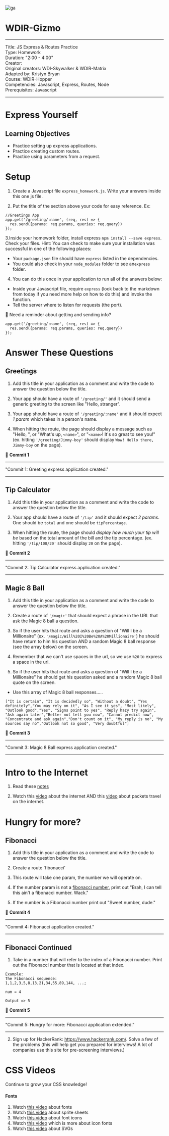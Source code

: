 ![ga](http://mobbook.generalassemb.ly/ga_cog.png)

# WDIR-Gizmo

---
Title: JS Express & Routes Practice<br>
Type: Homework<br>
Duration: "2:00 - 4:00"<br>
Creator:<br>
    Original creators: WDI-Skywalker & WDIR-Matrix<br>
    Adapted by: Kristyn Bryan<br>
    Course: WDIR-Hopper<br>
Competencies: Javascript, Express, Routes, Node<br>
Prerequisites: Javascript <br>

---

# Express Yourself

## Learning Objectives
* Practice setting up express applications.
* Practice creating custom routes.
* Practice using parameters from a request.

# Setup
1. Create a Javascript file `express_homework.js`. Write your answers inside this one js file.

2. Put the title of the section above your code for easy reference.
Ex:
```
//Greetings App
app.get('/greeting/:name', (req, res) => {
  res.send({params: req.params, queries: req.query})
});
```

3.Inside your homework folder, install express `npm install --save express`. Check your files. Hint: You can check to make sure your installation was successful in one of the following places:
- Your `package.json` file should have `express` listed in the dependencies.
- You could also check in your `node_modules` folder to see an`express` folder.

4. You can do this once in your application to run all of the answers below:
- Inside your Javascript file, require `express` (look back to the markdown from today if you need more help on how to do this) and invoke the function.
- Tell the server where to listen for requests (the port).

:elephant: Need a reminder about getting and sending info?

```
app.get('/greeting/:name', (req, res) => {
  res.send({params: req.params, queries: req.query})
});
```

# Answer These Questions


## Greetings
1. Add this title in your application as a comment and write the code to answer the question below the title.

2. Your app should have a route of `'/greeting/'` and it should send a generic greeting to the screen like "Hello, stranger".

3. Your app should have a route of `'/greeting/:name'` and it should expect *1 param* which takes in a person's name.

4. When hitting the route, the page should display a message such as "Hello, <name>", or "What's up, `<name>`", or "`<name>`! It's so great to see you!" (ex. hitting `'/greeting/Jimmy-boy'` should display `Wow! Hello there, Jimmy-boy` on the page).

&#x1F534; **Commit 1** <br>
<hr>
"Commit 1: Greeting express application created."
<hr>

## Tip Calculator
1. Add this title in your application as a comment and write the code to answer the question below the title.

2. Your app should have a route of `'/tip'` and it should expect *2 params*. One should be `total` and one should be `tipPercentage`.

3. When hitting the route, the page should *display how much your tip will be* based on the total amount of the bill and the tip percentage. (ex. hitting `'/tip/100/20'` should display `20` on the page).

&#x1F534; **Commit 2** <br>
<hr>
"Commit 2: Tip Calculator express application created."
<hr>


## Magic 8 Ball
1. Add this title in your application as a comment and write the code to answer the question below the title.

2. Create a route of `'/magic'` that should expect a phrase in the URL that ask the Magic 8 ball a question.

3.  So if the user hits that route and asks a question of "Will I be a Millionaire" (ex. `'/magic/Will%20I%20Be%20A%20Millionaire'`) he should have return to him his question AND a random Magic 8 ball response (see the array below) on the  screen.

4. Remember that we can't use spaces in the url, so we use `%20` to express a space in the url.

5. So if the user hits that route and asks a question of "Will I be a Millionaire" he should get his question asked and a random Magic 8 ball quote on the  screen.
- Use this array of Magic 8 ball responses.....

```
["It is certain", "It is decidedly so", "Without a doubt", "Yes definitely","You may rely on it", "As I see it yes", "Most likely", "Outlook good","Yes", "Signs point to yes", "Reply hazy try again", "Ask again later","Better not tell you now", "Cannot predict now", "Concentrate and ask again","Don't count on it", "My reply is no", "My sources say no","Outlook not so good", "Very doubtful"]
```

&#x1F534; **Commit 3** <br>
<hr>
"Commit 3: Magic 8 Ball express application created."
<hr>

# Intro to the Internet

1. Read these [notes](https://github.com/ga-students/wdi-remote-gizmo/blob/master/unit_2/w05d01/instructor_notes/INTRO_TO_INTERNET.md)

1. Watch this [video](https://www.youtube.com/watch?v=7_LPdttKXPc) about the internet AND this [video](https://www.youtube.com/watch?v=xIuBmOufbls) about packets travel on the internet.

# Hungry for more?

## Fibonacci
1.  Add this title in your application as a comment and write the code to answer the question below the title.

2. Create a route 'fibonacci'

3. This route will take one param, the number we will operate on.

4. If the number param is not a [fibonacci number](https://en.wikipedia.org/wiki/Fibonacci_number), print out "Brah, I can tell this ain't a fibonacci number. Wack."

5. If the number is a Fibonacci number print out "Sweet number, dude."

&#x1F534; **Commit 4** <br>
<hr>
"Commit 4: Fibonacci application created."
<hr>

## Fibonacci Continued
1. Take in a number that will refer to the index of a Fibonacci number. Print out the Fibonacci number that is located at that index.

```
Example:
The Fibonacci sequence:
1,1,2,3,5,8,13,21,34,55,89,144, ...;

num = 4

Output => 5
```

&#x1F534; **Commit 5** <br>
<hr>
"Commit 5: Hungry for more: Fibonacci application extended."
<hr>

2. Sign up for HackerRank: https://www.hackerrank.com/. Solve a few of the problems (this will help get you prepared for interviews! A lot of companies use this site for pre-screening interviews.)

# CSS Videos

Continue to grow your CSS knowledge!

#### Fonts

1. Watch [this video](https://www.youtube.com/watch?v=LpcWfqXviB0&list=PLdnONIhPScST0Vy4LrIZiYKpFNoxgyH7J&index=24) about fonts
1. Watch [this video](https://www.youtube.com/watch?v=pSNPtbAd_7o&list=PLdnONIhPScST0Vy4LrIZiYKpFNoxgyH7J&index=25) about sprite sheets
1. Watch [this video](https://www.youtube.com/watch?v=4wz2a_ZVGcU&list=PLdnONIhPScST0Vy4LrIZiYKpFNoxgyH7J&index=26) about font icons
1. Watch [this video](https://www.youtube.com/watch?v=JpIAc5ko-lM&list=PLdnONIhPScST0Vy4LrIZiYKpFNoxgyH7J&index=27) which is more about icon fonts
1. Watch [this video](https://www.youtube.com/watch?v=r2-G0r5QGGI&list=PLdnONIhPScST0Vy4LrIZiYKpFNoxgyH7J&index=28) about SVGs
